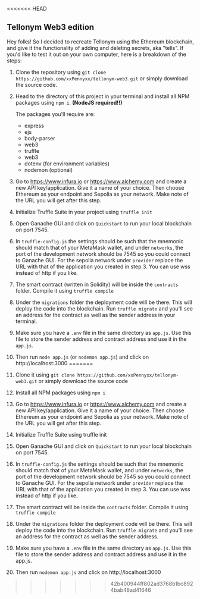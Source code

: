 <<<<<<< HEAD
## Tellonym Web3 edition

Hey folks! So I decided to recreate Tellonym using the Ethereum blockchain, and give it the functionality of adding and deleting secrets, aka "tells". If you'd like to test it out on your own computer, here is a breakdown of the steps:

1. Clone the repository using `git clone https://github.com/xxPennyxx/tellonym-web3.git` or simply download the source code.
2. Head to the directory of this project in your terminal and install all NPM packages using `npm i`. **(NodeJS required!!)**
   
   The packages you'll require are:
   - express
   - ejs
   - body-parser
   - web3
   - truffle
   - web3
   - dotenv (for environment variables)
   - nodemon (optional)
3. Go to https://www.infura.io or https://www.alchemy.com and create a new API key/application. Give it a name of your choice. Then choose Ethereum as your endpoint and Sepolia as your network. Make note of the URL you will get after this step.
4. Initialize Truffle Suite in your project using `truffle init`
5. Open Ganache GUI and click on `Quickstart` to run your local blockchain on port 7545.
6. In `truffle-config.js` the settings should be such that the mnemonic should match that of your MetaMask wallet, and under `networks`, the port of the development network should be 7545 so you could connect to Ganache GUI. For the sepolia network under `provider` replace the URL with that of the application you created in step 3. You can use wss instead of http if you like.
7. The smart contract (written in Solidity) will be inside the `contracts` folder. Compile it using `truffle compile`
8. Under the `migrations` folder the deployment code will be there. This will deploy the code into the blockchain. Run `truffle migrate` and you'll see an address for the contract as well as the sender address in your terminal.
9. Make sure you have a `.env` file in the same directory as `app.js`. Use this file to store the sender address and contract address and use it in the `app.js`. 
10. Then run `node app.js` (or `nodemon app.js`) and click on http://localhost:3000
=======
1. Clone it using `git clone https://github.com/xxPennyxx/tellonym-web3.git` or simply download the source code
2. Install all NPM packages using `npm i`
3. Go to https://www.infura.io or https://www.alchemy.com and create a new API key/application. Give it a name of your choice. Then choose Ethereum as your endpoint and Sepolia as your network. Make note of the URL you will get after this step.
4. Initialize Truffle Suite using truffle init
5. Open Ganache GUI and click on `Quickstart` to run your local blockchain on port 7545.
6. In `truffle-config.js` the settings should be such that the mnemonic should match that of your MetaMask wallet, and under `networks`, the port of the development network should be 7545 so you could connect to Ganache GUI. For the sepolia network under `provider` replace the URL with that of the application you created in step 3. You can use wss instead of http if you like.
7. The smart contract will be inside the `contracts` folder. Compile it using `truffle compile`
8. Under the `migrations` folder the deployment code will be there. This will deploy the code into the blockchain. Run `truffle migrate` and you'll see an address for the contract as well as the sender address.
9. Make sure you have a `.env` file in the same directory as `app.js`. Use this file to store the sender address and contract address and use it in the app.js. 
10. Then run `nodemon app.js` and click on http://localhost:3000
>>>>>>> 42b400944ff802ad3768b1bc8924bab48ad41646
